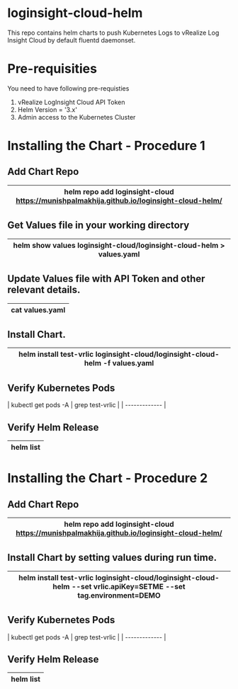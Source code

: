 # loginsight-cloud-helm

This repo contains helm charts to push Kubernetes Logs to vRealize Log Insight Cloud by default fluentd daemonset. 

# Pre-requisities 

You need to have following pre-requisties 

1.	vRealize LogInsight Cloud API Token 
2.	Helm Version = '3.x'
3.  Admin access to the Kubernetes Cluster

# Installing the Chart - Procedure 1 

## Add Chart Repo 

| helm repo add loginsight-cloud https://munishpalmakhija.github.io/loginsight-cloud-helm/ |
| ------------- |


## Get Values file in your working directory 

| helm show values loginsight-cloud/loginsight-cloud-helm  > values.yaml |
| ------------- |

## Update Values file with API Token and other relevant details.  

| cat values.yaml |
| ------------- |

## Install Chart.  

| helm install test-vrlic loginsight-cloud/loginsight-cloud-helm -f values.yaml |
| ------------- |

## Verify Kubernetes Pods  

| kubectl get pods -A | grep test-vrlic |
| ------------- |

## Verify Helm Release 

| helm list |
| ------------- |


# Installing the Chart - Procedure 2

## Add Chart Repo 

| helm repo add loginsight-cloud https://munishpalmakhija.github.io/loginsight-cloud-helm/ |
| ------------- |


## Install Chart by setting values during run time.  

| helm install test-vrlic loginsight-cloud/loginsight-cloud-helm --set vrlic.apiKey=SETME --set tag.environment=DEMO |
| ------------- |

## Verify Kubernetes Pods  

| kubectl get pods -A | grep test-vrlic |
| ------------- |

## Verify Helm Release 

| helm list |
| ------------- |